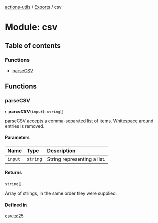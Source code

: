 [actions-utils](../README.md) / [Exports](../modules.md) / csv

# Module: csv

## Table of contents

### Functions

- [parseCSV](csv.md#parsecsv)

## Functions

### parseCSV

▸ **parseCSV**(`input`): `string`[]

parseCSV accepts a comma-separated list of items. Whitespace around entries
is removed.

#### Parameters

| Name | Type | Description |
| :------ | :------ | :------ |
| `input` | `string` | String representing a list. |

#### Returns

`string`[]

Array of strings, in the same order they were supplied.

#### Defined in

[csv.ts:25](https://github.com/googlestaging/actions-utils/blob/main/src/csv.ts#L25)
